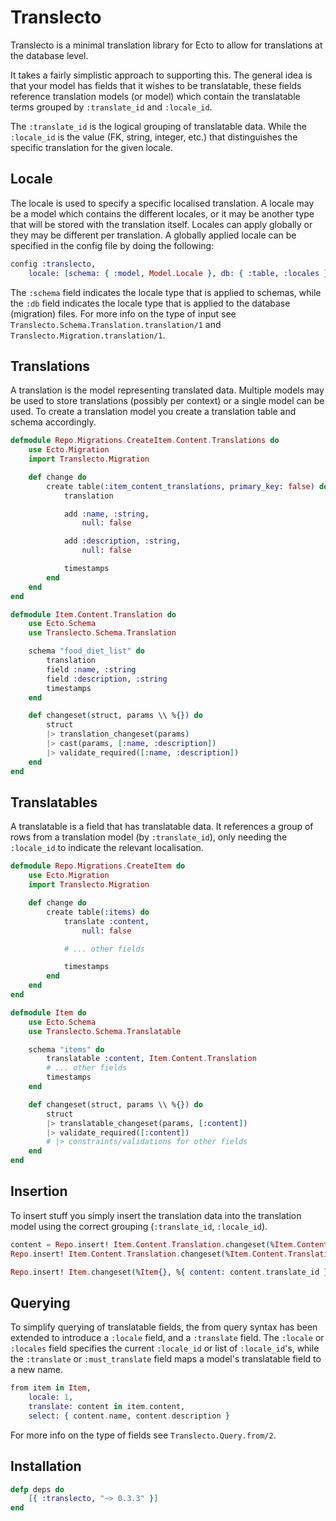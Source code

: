 # Translecto

Translecto is a minimal translation library for Ecto to allow for translations at the database level.

It takes a fairly simplistic approach to supporting this. The general idea is that your model has fields that it wishes to be translatable, these fields reference translation models (or model) which contain the translatable terms grouped by `:translate_id` and `:locale_id`.

The `:translate_id` is the logical grouping of translatable data. While the `:locale_id` is the value (FK, string, integer, etc.) that distinguishes the specific translation for the given locale.

Locale
------

The locale is used to specify a specific localised translation. A locale may be a model which contains the different locales, or it may be another type that will be stored with the translation itself. Locales can apply globally or they may be different per translation. A globally applied locale can be specified in the config file by doing the following:

```elixir
config :translecto,
    locale: [schema: { :model, Model.Locale }, db: { :table, :locales }]
```

The `:schema` field indicates the locale type that is applied to schemas, while the `:db` field indicates the locale type that is applied to the database (migration) files. For more info on the type of input see `Translecto.Schema.Translation.translation/1` and `Translecto.Migration.translation/1`.

Translations
------------

A translation is the model representing translated data. Multiple models may be used to store translations (possibly per context) or a single model can be used. To create a translation model you create a translation table and schema accordingly.

```elixir
defmodule Repo.Migrations.CreateItem.Content.Translations do
    use Ecto.Migration
    import Translecto.Migration

    def change do
        create table(:item_content_translations, primary_key: false) do
            translation

            add :name, :string,
                null: false

            add :description, :string,
                null: false

            timestamps
        end
    end
end

defmodule Item.Content.Translation do
    use Ecto.Schema
    use Translecto.Schema.Translation

    schema "food_diet_list" do
        translation
        field :name, :string
        field :description, :string
        timestamps
    end

    def changeset(struct, params \\ %{}) do
        struct
        |> translation_changeset(params)
        |> cast(params, [:name, :description])
        |> validate_required([:name, :description])
    end
end
```

Translatables
-------------

A translatable is a field that has translatable data. It references a group of rows from a translation model (by `:translate_id`), only needing the `:locale_id` to indicate the relevant localisation.

```elixir
defmodule Repo.Migrations.CreateItem do
    use Ecto.Migration
    import Translecto.Migration

    def change do
        create table(:items) do
            translate :content,
                null: false

            # ... other fields

            timestamps
        end
    end
end

defmodule Item do
    use Ecto.Schema
    use Translecto.Schema.Translatable

    schema "items" do
        translatable :content, Item.Content.Translation
        # ... other fields
        timestamps
    end

    def changeset(struct, params \\ %{}) do
        struct
        |> translatable_changeset(params, [:content])
        |> validate_required([:content])
        # |> constraints/validations for other fields
    end
end
```

Insertion
---------

To insert stuff you simply insert the translation data into the translation model using the correct grouping (`:translate_id`, `:locale_id`).

```elixir
content = Repo.insert! Item.Content.Translation.changeset(%Item.Content.Translation{}, %{ locale_id: 1, name: "1_1_name", description: "1_1_desc" })
Repo.insert! Item.Content.Translation.changeset(%Item.Content.Translation{}, %{ translate_id: content.translate_id, locale_id: 2, name: "1_2_name", description: "1_2_desc" })

Repo.insert! Item.changeset(%Item{}, %{ content: content.translate_id })
```

Querying
--------

To simplify querying of translatable fields, the from query syntax has been
extended to introduce a `:locale` field, and a `:translate` field. The `:locale` or `:locales` field specifies the current `:locale_id` or list of `:locale_id`'s, while the `:translate` or `:must_translate` field maps a model's translatable field to a new name.

```elixir
from item in Item,
    locale: 1,
    translate: content in item.content,
    select: { content.name, content.description }
```

For more info on the type of fields see `Translecto.Query.from/2`.

Installation
------------
```elixir
defp deps do
    [{ :translecto, "~> 0.3.3" }]
end
```
